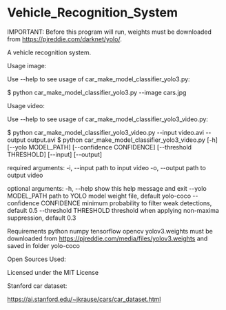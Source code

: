 # Vehicle_Recognition_System

IMPORTANT: Before this program will run, weights must be downloaded from https://pjreddie.com/darknet/yolo/.

A vehicle recognition system.

Usage image: 

Use --help to see usage of car_make_model_classifier_yolo3.py:

$ python car_make_model_classifier_yolo3.py --image cars.jpg

Usage video: 

Use --help to see usage of car_make_model_classifier_yolo3_video.py:

$ python car_make_model_classifier_yolo3_video.py --input video.avi --output output.avi
$ python car_make_model_classifier_yolo3_video.py [-h] [--yolo MODEL_PATH] [--confidence CONFIDENCE] [--threshold THRESHOLD] [--input] [--output]

required arguments:
  -i, --input              path to input video
  -o, --output             path to output video

optional arguments:
  -h, --help               show this help message and exit
  --yolo MODEL_PATH        path to YOLO model weight file, default yolo-coco
  --confidence CONFIDENCE  minimum probability to filter weak detections, default 0.5
  --threshold THRESHOLD    threshold when applying non-maxima suppression, default 0.3


Requirements
python
numpy
tensorflow
opencv
yolov3.weights must be downloaded from https://pjreddie.com/media/files/yolov3.weights and saved in folder yolo-coco









Open Sources Used:

Licensed under the MIT License

Stanford car dataset: 

https://ai.stanford.edu/~jkrause/cars/car_dataset.html
